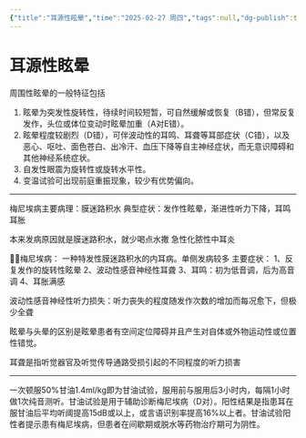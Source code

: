```yaml
---
{"title":"耳源性眩晕","time":"2025-02-27 周四","tags":null,"dg-publish":true,"permalink":"/200 学习/210 耳鼻咽喉头颈外科学/第02篇 耳/第10章 耳源性眩晕/耳源性眩晕/","dgPassFrontmatter":true,"created":"2025-02-27T20:42:20.568+08:00","updated":"2025-02-27T21:16:46.405+08:00"}
---
```


# 耳源性眩晕
周围性眩晕的一般特征包括
1. 眩晕为突发性旋转性，待续时间较短暂，可自然缓解或恢复（B错），但常反复发作，头位或体位变动时眩晕加重（A对E错）。
2. 眩晕程度较剧烈（D错），可伴波动性的耳鸣、耳聋等耳部症状（C错），以及恶心、呕吐、面色苍白、出冷汗、血压下降等自主神经症状，而无意识障碍和其他神经系统症状。
3. 自发性眼震为旋转性或旋转水平性。
4. 变温试验可出现前庭重振现象，较少有优势偏向。
***

梅尼埃病主要病理：膜迷路积水
典型症状：发作性眩晕，渐进性听力下降，耳鸣耳胀

本来发病原因就是膜迷路积水，就少喝点水撒
急性化脓性中耳炎

👂🏻梅尼埃病：
一种特发性膜迷路积水的内耳病。单侧发病较多
主要症状：
1、反复发作的旋转性眩晕
2、波动性感音神经性耳聋
3、耳鸣：初为低音调，后为高音调
4、耳胀满感

波动性感音神经性听力损失：听力丧失的程度随发作次数的增加而每况愈下，但极少全聋

眩晕与头晕的区别是眩晕患者有空间定位障碍并且产生对自体或外物运动性或位置性错觉。

耳聋是指听觉器官及听觉传导通路受损引起的不同程度的听力损害
***
一次顿服50%甘油1.4ml/kg即为甘油试验，服用前与服用后3小时内，每隔1小时做1次纯音测听。甘油试验是用于辅助诊断梅尼埃病（D对）。阳性结果是指患耳在服甘油后平均听阈提高15dB或以上，或言语识别率提高16%以上者。甘油试验阳性者提示患有梅尼埃病，但患者在间歇期或脱水等药物治疗期可为阴性。





































































































































































































































































































































































































































